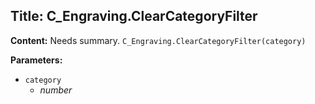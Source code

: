 ## Title: C_Engraving.ClearCategoryFilter

**Content:**
Needs summary.
`C_Engraving.ClearCategoryFilter(category)`

**Parameters:**
- `category`
  - *number*